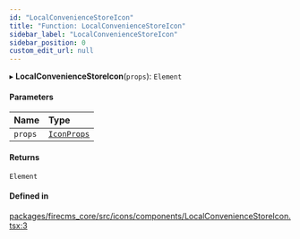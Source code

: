 ```yaml
---
id: "LocalConvenienceStoreIcon"
title: "Function: LocalConvenienceStoreIcon"
sidebar_label: "LocalConvenienceStoreIcon"
sidebar_position: 0
custom_edit_url: null
---
```


▸ **LocalConvenienceStoreIcon**(`props`): `Element`

#### Parameters

| Name | Type |
| :------ | :------ |
| `props` | [`IconProps`](../types/IconProps.md) |

#### Returns

`Element`

#### Defined in

[packages/firecms_core/src/icons/components/LocalConvenienceStoreIcon.tsx:3](https://github.com/FireCMSco/firecms/blob/d45f3739/packages/firecms_core/src/icons/components/LocalConvenienceStoreIcon.tsx#L3)
